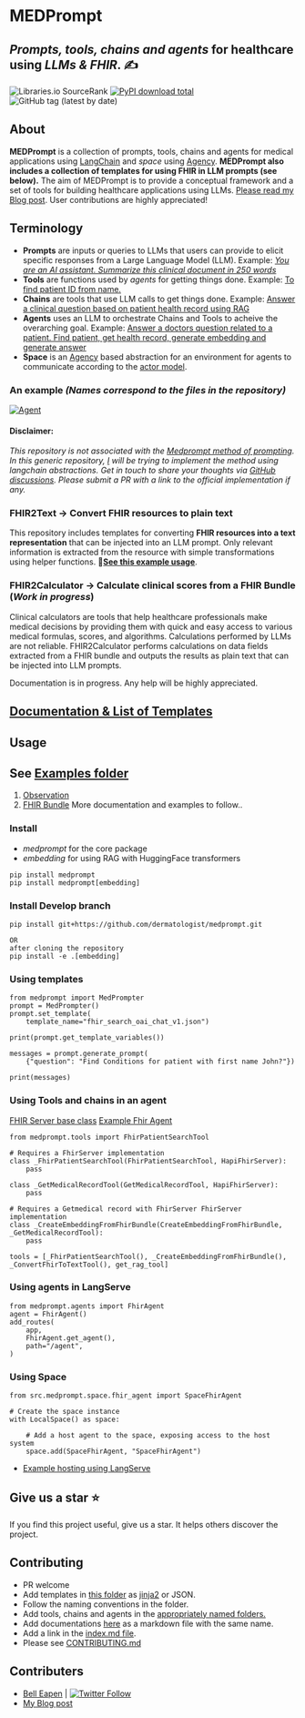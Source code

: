 # MEDPrompt
## *Prompts, tools, chains and agents* for healthcare using *LLMs & FHIR*.  ✍️
![Libraries.io SourceRank](https://img.shields.io/librariesio/sourcerank/pypi/medprompt)
[![PyPI download total](https://img.shields.io/pypi/dm/medprompt.svg)](https://pypi.python.org/pypi/medprompt/)
![GitHub tag (latest by date)](https://img.shields.io/github/v/tag/dermatologist/medprompt)

## About
**MEDPrompt** is a collection of prompts, tools, chains  and agents for medical applications using [LangChain](https://www.langchain.com/) and *space* using [Agency](https://github.com/operand/agency). **MEDPrompt also includes a collection of templates for using FHIR in LLM prompts (see below).** The aim of MEDPrompt is to provide a conceptual framework and a set of tools for building healthcare applications using LLMs. [Please read my Blog post](https://nuchange.ca/2023/12/medprompt-how-to-architect-llm-solutions-for-healthcare.html). User contributions are highly appreciated!

## Terminology
* **Prompts** are inputs or queries to LLMs that users can provide to elicit specific responses from a Large Language Model (LLM). Example: [*You are an AI assistant. Summarize this clinical document in 250 words*](src/medprompt/templates/summary_v1.jinja)
* **Tools** are functions used by *agents* for getting things done. Example: [To find patient ID from name.](src/medprompt/tools/find_patient.py)
* **Chains** are tools that use LLM calls to get things done. Example: [Answer a clinical question based on patient health record using RAG](src/medprompt/chains/rag_chain.py)
* **Agents** uses an LLM to orchestrate Chains and Tools to acheive the overarching goal. Example: [Answer a doctors question related to a patient. Find patient, get health record, generate embedding and generate answer](src/medprompt/agents/fhir_agent.py)
* **Space** is an [Agency](https://github.com/operand/agency) based abstraction for an environment for agents to communicate according to the [actor model](https://en.wikipedia.org/wiki/Actor_model).

### An example *(Names correspond to the files in the repository)*
[![Agent](https://github.com/dermatologist/medprompt/blob/develop/notes/agent.drawio.svg)](https://github.com/dermatologist/medprompt/blob/develop/notes/agent.drawio.svg)

#### Disclaimer:
*This repository is not associated with the [Medprompt method of prompting](https://arxiv.org/pdf/2311.16452.pdf). In this generic repository, [I](https://nuchange.ca) will be trying to implement the method using langchain abstractions. Get in touch to share your thoughts via [GitHub discussions](https://github.com/dermatologist/medprompt/discussions). Please submit a PR with a link to the official implementation if any.*

### FHIR2Text -> Convert FHIR resources to plain text
This repository includes templates for converting **FHIR resources into a text representation** that can be injected into an LLM prompt. Only relevant information is extracted from the resource with simple transformations using helper functions. 🚒[**See this example usage**](/tests/test_fhir_observation_v1.py).

### FHIR2Calculator -> Calculate clinical scores from a FHIR Bundle (*Work in progress*)
Clinical calculators are tools that help healthcare professionals make medical decisions by providing them with quick and easy access to various medical formulas, scores, and algorithms. Calculations performed by LLMs are not reliable. FHIR2Calculator performs calculations on data fields extracted from a FHIR bundle and outputs the results as plain text that can be injected into LLM prompts.

Documentation is in progress. Any help will be highly appreciated.
## [Documentation & List of Templates](https://dermatologist.github.io/medprompt/)

## Usage

## See [Examples folder](/examples)
1. [Observation](/examples/fhirToText.ipynb)
2. [FHIR Bundle](/examples/fhirBundle.ipynb)
More documentation and examples to follow..

### Install
* *medprompt* for the core package
* *embedding* for using RAG with HuggingFace transformers

```
pip install medprompt
pip install medprompt[embedding]
```

### Install Develop branch

```
pip install git+https://github.com/dermatologist/medprompt.git

OR
after cloning the repository
pip install -e .[embedding]
```


### Using templates
```
from medprompt import MedPrompter
prompt = MedPrompter()
prompt.set_template(
    template_name="fhir_search_oai_chat_v1.json")

print(prompt.get_template_variables())

messages = prompt.generate_prompt(
    {"question": "Find Conditions for patient with first name John?"})

print(messages)
```

### Using Tools and chains in an agent

[FHIR Server base class](src/medprompt/utils/fhir_server.py)
[Example Fhir Agent](src/medprompt/agents/fhir_agent.py)
```
from medprompt.tools import FhirPatientSearchTool

# Requires a FhirServer implementation
class _FhirPatientSearchTool(FhirPatientSearchTool, HapiFhirServer):
    pass

class _GetMedicalRecordTool(GetMedicalRecordTool, HapiFhirServer):
    pass

# Requires a Getmedical record with FhirServer FhirServer implementation
class _CreateEmbeddingFromFhirBundle(CreateEmbeddingFromFhirBundle, _GetMedicalRecordTool):
    pass

tools = [_FhirPatientSearchTool(), _CreateEmbeddingFromFhirBundle(), _ConvertFhirToTextTool(), get_rag_tool]
```

### Using agents in LangServe
```
from medprompt.agents import FhirAgent
agent = FhirAgent()
add_routes(
    app,
    FhirAgent.get_agent(),
    path="/agent",
)
```

### Using Space
```
from src.medprompt.space.fhir_agent import SpaceFhirAgent

# Create the space instance
with LocalSpace() as space:

    # Add a host agent to the space, exposing access to the host system
    space.add(SpaceFhirAgent, "SpaceFhirAgent")
```

* [Example hosting using LangServe](/t_install.py)

## Give us a star ⭐️
If you find this project useful, give us a star. It helps others discover the project.

## Contributing
* PR welcome
* Add templates in [this folder](src/medprompt/templates/) as [jinja2](https://jinja.palletsprojects.com/en/3.1.x/) or JSON.
* Follow the naming conventions in the folder.
* Add tools, chains and agents in the [appropriately named folders.](src/medprompt/)
* Add documentations [here](info/) as a markdown file with the same name.
* Add a link in the [index.md file](info/index.md).
* Please see [CONTRIBUTING.md](/CONTRIBUTING.md)

## Contributers
* [Bell Eapen](https://nuchange.ca) | [![Twitter Follow](https://img.shields.io/twitter/follow/beapen?style=social)](https://twitter.com/beapen)
* [My Blog post](https://nuchange.ca/2023/12/medprompt-how-to-architect-llm-solutions-for-healthcare.html)